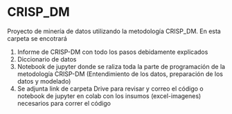 # CRISP_DM
Proyecto de minería de datos utilizando la metodología CRISP_DM.
En esta carpeta se encotrará
1. Informe de CRISP-DM con todo los pasos debidamente explicados
2. Diccionario de datos 
3. Notebook de jupyter donde se raliza toda la parte de programación de la metodología CRISP-DM (Entendimiento de los datos, preparación de los datos y modelado)
4. Se adjunta link de carpeta Drive para revisar y correo el código o notebook de jupyter en colab con los insumos (excel-imagenes) necesarios para correr el código

